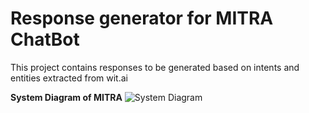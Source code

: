 # Response generator for MITRA ChatBot
This project contains responses to be generated based on intents and entities extracted from wit.ai

**System Diagram of MITRA**
![System Diagram](https://i.imgur.com/WAJDLL5.png)
